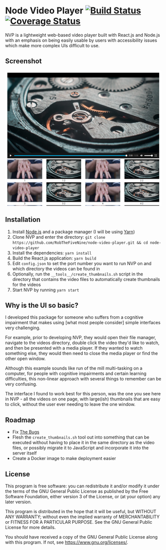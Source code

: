 Node Video Player [![Build Status](https://github.com/RobTheFiveNine/node-video-player/workflows/build/badge.svg?branch=master)](https://github.com/RobTheFiveNine/node-video-player/actions?query=workflow%3Abuild+branch%3Amaster) [![Coverage Status](https://coveralls.io/repos/github/RobTheFiveNine/node-video-player/badge.svg?branch=master)](https://coveralls.io/github/RobTheFiveNine/node-video-player?branch=master) 
=================
NVP is a lightweight web-based video player built with React.js and Node.js with an emphasis on being easily usable by users with accessibility issues which make more complex UIs difficult to use.

Screenshot
----------
![](.github/screenshot.png)

Installation
------------
1. Install [Node.js](https://nodejs.org/en/) and a package manager (I will be using [Yarn](https://yarnpkg.com/))
2. Clone NVP and enter the directory: `git clone https://github.com/RobTheFiveNine/node-video-player.git && cd node-video-player`
3. Install the dependencies: `yarn install`
4. Build the React.js application: `yarn build`
5. Edit `config.json` to set the port number you want to run NVP on and which directory the videos can be found in
6. Optionally, run the `__tools__/create_thumbnails.sh` script in the directory that contains the video files to automatically create thumbnails for the videos
7. Start NVP by running `yarn start`

Why is the UI so basic?
-----------------------
I developed this package for someone who suffers from a cognitive impairment that makes using [what most people consider] simple interfaces very challenging.

For example, prior to developing NVP, they would open their file manager, navigate to the videos directory, double click the video they'd like to watch, and then be presented with a media player. If they wanted to watch something else, they would then need to close the media player or find the other open window.

Although this example sounds like run of the mill multi-tasking on a computer, for people with cognitive impairments and certain learning difficulties, this non-linear approach with several things to remember can be very confusing.

The interface I found to work best for this person, was the one you see here in NVP - all the videos on one page, with large(ish) thumbnails that are easy to click, without the user ever needing to leave the one window.

Roadmap
-------
- Fix [The Bugs](https://github.com/RobTheFiveNine/node-video-player/issues)
- Flesh the `create_thumbnails.sh` tool out into something that can be executed without having to place it in the same directory as the video files, or possibly migrate it to JavaScript and incorporate it into the server itself
- Create a Docker image to make deployment easier

License
-------
This program is free software: you can redistribute it and/or modify it under the terms of the GNU General Public License as published by the Free Software Foundation, either version 3 of the License, or (at your option) any later version.

This program is distributed in the hope that it will be useful, but WITHOUT ANY WARRANTY; without even the implied warranty of MERCHANTABILITY or FITNESS FOR A PARTICULAR PURPOSE.  See the GNU General Public License for more details.

You should have received a copy of the GNU General Public License along with this program.  If not, see <https://www.gnu.org/licenses/>.

